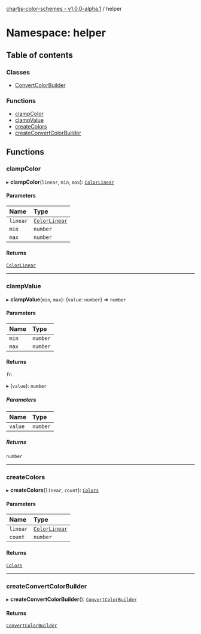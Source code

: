 [chartjs-color-schemes - v1.0.0-alpha.1](../README.md) / helper

# Namespace: helper

## Table of contents

### Classes

- [ConvertColorBuilder](../classes/helper.ConvertColorBuilder.md)

### Functions

- [clampColor](helper.md#clampcolor)
- [clampValue](helper.md#clampvalue)
- [createColors](helper.md#createcolors)
- [createConvertColorBuilder](helper.md#createconvertcolorbuilder)

## Functions

### clampColor

▸ **clampColor**(`linear`, `min`, `max`): [`ColorLinear`](../README.md#colorlinear)

#### Parameters

| Name | Type |
| :------ | :------ |
| `linear` | [`ColorLinear`](../README.md#colorlinear) |
| `min` | `number` |
| `max` | `number` |

#### Returns

[`ColorLinear`](../README.md#colorlinear)

___

### clampValue

▸ **clampValue**(`min`, `max`): (`value`: `number`) => `number`

#### Parameters

| Name | Type |
| :------ | :------ |
| `min` | `number` |
| `max` | `number` |

#### Returns

`fn`

▸ (`value`): `number`

##### Parameters

| Name | Type |
| :------ | :------ |
| `value` | `number` |

##### Returns

`number`

___

### createColors

▸ **createColors**(`linear`, `count`): [`Colors`](../README.md#colors)

#### Parameters

| Name | Type |
| :------ | :------ |
| `linear` | [`ColorLinear`](../README.md#colorlinear) |
| `count` | `number` |

#### Returns

[`Colors`](../README.md#colors)

___

### createConvertColorBuilder

▸ **createConvertColorBuilder**(): [`ConvertColorBuilder`](../classes/helper.ConvertColorBuilder.md)

#### Returns

[`ConvertColorBuilder`](../classes/helper.ConvertColorBuilder.md)
